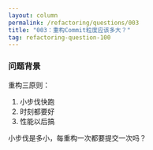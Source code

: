 ```yaml
---
layout: column
permalink: /refactoring/questions/003
title: "003：重构Commit粒度应该多大？"
tag: refactoring-question-100
---
```


### 问题背景

重构三原则：

1. 小步伐快跑
2. 时刻都要好
3. 性能以后搞

小步伐是多小，每重构一次都要提交一次吗？
